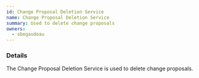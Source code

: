 ```yaml
---
id: Change Proposal Deletion Service
name: Change Proposal Deletion Service
summary: Used to delete change proposals
owners:
  - sbegaudeau
---
```


### Details

The Change Proposal Deletion Service is used to delete change proposals.

<NodeGraph />